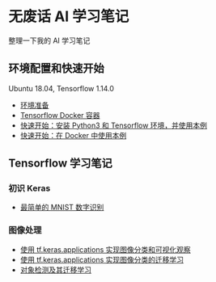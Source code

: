 # 无废话 AI 学习笔记

整理一下我的 AI 学习笔记

## 环境配置和快速开始 

Ubuntu 18.04, Tensorflow 1.14.0

* [环境准备](notes/1_environment.md)
* [Tensorflow Docker 容器](notes/2_environment_docker.md)
* [快速开始：安装 Python3 和 Tensorflow 环境，并使用本例](notes/3_environment_tf.md)
* [快速开始：在 Docker 中使用本例](notes/4_run_in_docker.md)

## Tensorflow 学习笔记

### 初识 Keras

* [最简单的 MNIST 数字识别](notes/study_keras/1_hello_mnist.md)

### 图像处理

* [使用 tf.keras.applications 实现图像分类和可视化观察](notes/study_keras/2_hello_keras_applications.md)
* [使用 tf.keras.applications 实现图像分类的迁移学习](notes/study_keras/3_hello_transfer_learning.md)
* [对象检测及其迁移学习](notes/study_keras/4_hello_obj_detect.md)